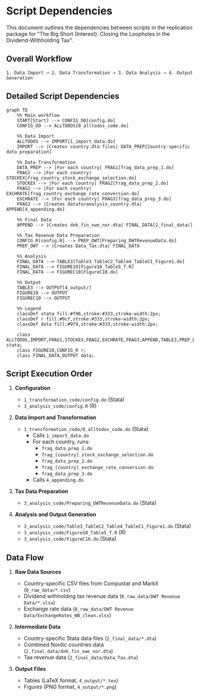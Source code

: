# Script Dependencies

This document outlines the dependencies between scripts in the replication package for "The Big Short (Interest): Closing the Loopholes in the Dividend-Withholding Tax".

## Overall Workflow

```
1. Data Import → 2. Data Transformation → 3. Data Analysis → 4. Output Generation
```

## Detailed Script Dependencies

```mermaid
graph TD
    %% Main workflow
    START[Start] --> CONFIG_DO[config.do]
    CONFIG_DO --> ALLTODOS[0_alltodos_code.do]
    
    %% Data Import
    ALLTODOS --> IMPORT[1_import_data.do]
    IMPORT --> |Creates country.dta files| DATA_PREP[Country-specific data preparation]
    
    %% Data Transformation
    DATA_PREP --> |For each country| FRAG1[frag_data_prep_1.do]
    FRAG1 --> |For each country| STOCKEX[frag_country_stock_exchange_selection.do]
    STOCKEX --> |For each country| FRAG2[frag_data_prep_2.do]
    FRAG2 --> |For each country| EXCHRATE[frag_country_exchange_rate_conversion.do]
    EXCHRATE --> |For each country| FRAG3[frag_data_prep_3.do]
    FRAG3 --> |Creates dataforanalysis_country.dta| APPEND[4_appending.do]
    
    %% Final Data
    APPEND --> |Creates dnk_fin_swe_nor.dta| FINAL_DATA[2_final_data/]
    
    %% Tax Revenue Data Preparation
    CONFIG_R[config.R] --> PREP_DWT[Preparing_DWTRevenueData.do]
    PREP_DWT --> |Creates Data_Tax.dta| FINAL_DATA
    
    %% Analysis
    FINAL_DATA --> TABLE3[Table3_TableC2_Table4_TableC1_Figure1.do]
    FINAL_DATA --> FIGURE10[Figure10_Table5_T.R]
    FINAL_DATA --> FIGUREC10[FigureC10.do]
    
    %% Output
    TABLE3 --> OUTPUT[4_output/]
    FIGURE10 --> OUTPUT
    FIGUREC10 --> OUTPUT
    
    %% Legend
    classDef stata fill:#f96,stroke:#333,stroke-width:2px;
    classDef r fill:#9cf,stroke:#333,stroke-width:2px;
    classDef data fill:#9f9,stroke:#333,stroke-width:2px;
    
    class ALLTODOS,IMPORT,FRAG1,STOCKEX,FRAG2,EXCHRATE,FRAG3,APPEND,TABLE3,PREP_DWT,FIGUREC10 stata;
    class FIGURE10,CONFIG_R r;
    class FINAL_DATA,OUTPUT data;
```

## Script Execution Order

1. **Configuration**
   - `1_transformation_code/config.do` (Stata)
   - `3_analysis_code/config.R` (R)

2. **Data Import and Transformation**
   - `1_transformation_code/0_alltodos_code.do` (Stata)
     - Calls `1_import_data.do`
     - For each country, runs:
       - `frag_data_prep_1.do`
       - `frag_[country]_stock_exchange_selection.do`
       - `frag_data_prep_2.do`
       - `frag_[country]_exchange_rate_conversion.do`
       - `frag_data_prep_3.do`
     - Calls `4_appending.do`

3. **Tax Data Preparation**
   - `3_analysis_code/Preparing_DWTRevenueData.do` (Stata)

4. **Analysis and Output Generation**
   - `3_analysis_code/Table3_TableC2_Table4_TableC1_Figure1.do` (Stata)
   - `3_analysis_code/Figure10_Table5_T.R` (R)
   - `3_analysis_code/FigureC10.do` (Stata)

## Data Flow

1. **Raw Data Sources**
   - Country-specific CSV files from Compustat and Markit (`0_raw_data/*.csv`)
   - Dividend withholding tax revenue data (`0_raw_data/DWT Revenue Data/*.xlsx`)
   - Exchange rate data (`0_raw_data/DWT Revenue Data/ExchangeRates_WB_clean.xlsx`)

2. **Intermediate Data**
   - Country-specific Stata data files (`2_final_data/*.dta`)
   - Combined Nordic countries data (`2_final_data/dnk_fin_swe_nor.dta`)
   - Tax revenue data (`2_final_data/Data_Tax.dta`)

3. **Output Files**
   - Tables (LaTeX format, `4_output/*.tex`)
   - Figures (PNG format, `4_output/*.png`)